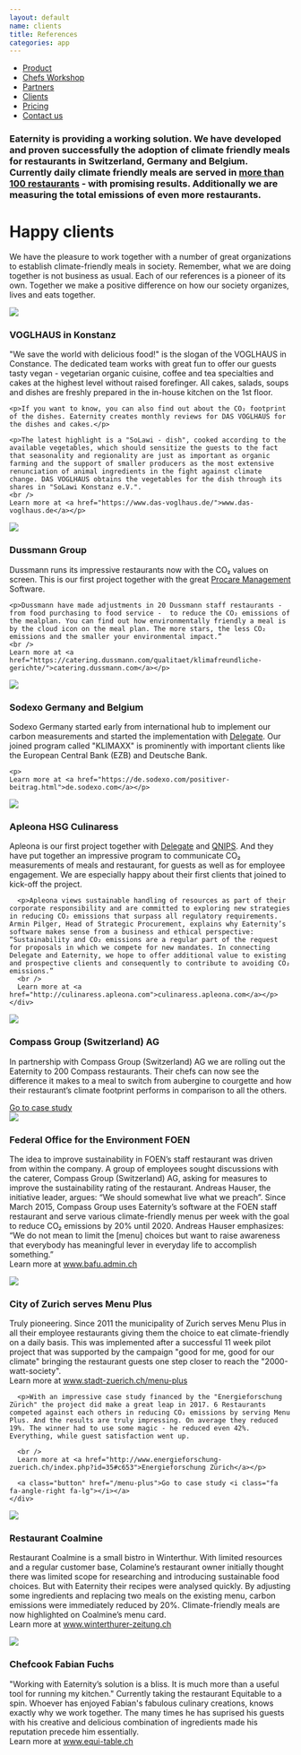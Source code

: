 ```yaml
---
layout: default
name: clients
title: References
categories: app
---
```

<style>
#main-nav-3 {
  border-bottom: 2px solid #46cc00;
}
</style>

<div class="container hidden-xs">
  <div class="row">
    <div class="col-xs-12 text-center">
      <ul class="subNavigation">
      <a href="/app"><li>Product</li></a>
      <a href="/meals/workshop"><li>Chefs Workshop</li></a>
      <a href="/app/partners"><li>Partners</li></a>
      <a href="/app/clients"><li class="current">Clients</li></a>
      <a href="/app/at-a-glance"><li>Pricing</li></a>
      <a href="/contact"><li>Contact us</li></a>
      </ul>
    </div>
  </div>
</div>

<div class="container">
  <div class="row push-top small-push-bottom">
    <div class="col-xs-10 col-xs-offset-1 text-center">
      <h3>Eaternity is providing a working solution. We have developed and proven successfully the adoption of climate friendly meals for restaurants in Switzerland, Germany and Belgium. Currently daily climate friendly meals are served in <a href="/meals/restaurants">more than 100 restaurants</a> - with promising results. Additionally we are measuring the total emissions of even more restaurants.</h3>
</div>
</div>

  <div class="row push-top small-push-bottom">
    <div class="col-xs-12 text-center">
      <h1>Happy clients</h1>
    </div>
  </div>

  <div class="row push-bottom">
    <div class="col-xs-12 col-sm-offset-1 col-sm-10 col-md-offset-2 col-md-8 text-center">
      <p>We have the pleasure to work together with a number of great organizations to establish climate-friendly meals in society. Remember, what we are doing together is not business as usual. Each of our references is a pioneer of its own. Together we make a  positive difference on how our society organizes, lives and eats together.</p>
    </div>

  </div>




<div class="row push-bottom">
  <div class="col-xs-offset-2 col-xs-8  col-sm-offset-0 col-sm-3">
    <img class="responsive" src="/img/partners/DasVoglhausCafeUndKaufhaus LOGO.JPG">
  </div>
  <div class="col-xs-12 col-sm-offset-1 col-sm-8 xs-push-top">
    <h3>VOGLHAUS in Konstanz</h3>
    <p>"We save the world with delicious food!" is the slogan of the VOGLHAUS in Constance. The dedicated team works with great fun to offer our guests tasty vegan - vegetarian organic cuisine, coffee and tea specialties and cakes at the highest level without raised forefinger. All cakes, salads, soups and dishes are freshly prepared in the in-house kitchen on the 1st floor.</p>

    <p>If you want to know, you can also find out about the CO₂ footprint of the dishes. Eaternity creates monthly reviews for DAS VOGLHAUS for the dishes and cakes.</p>

    <p>The latest highlight is a "SoLawi - dish", cooked according to the available vegetables, which should sensitize the guests to the fact that seasonality and regionality are just as important as organic farming and the support of smaller producers as the most extensive renunciation of animal ingredients in the fight against climate change. DAS VOGLHAUS obtains the vegetables for the dish through its shares in "SoLawi Konstanz e.V.".
    <br />
    Learn more at <a href="https://www.das-voglhaus.de/">www.das-voglhaus.de</a></p>
  </div>

</div>

<div class="row push-bottom">
  <div class="col-xs-offset-2 col-xs-8  col-sm-offset-0 col-sm-3">
    <img class="responsive" src="/img/partners/DG_Logo.svg">
  </div>
  <div class="col-xs-12 col-sm-offset-1 col-sm-8 xs-push-top">
    <h3>Dussmann Group</h3>
    <p>Dussmann runs its impressive restaurants now with the CO₂ values on screen. This is our first project together with the great <a href="https://www.procaremanagement.de/software/">Procare Management</a> Software.</p>

    <p>Dussmann have made adjustments in 20 Dussmann staff restaurants - from food purchasing to food service -  to reduce the CO₂ emissions of the mealplan. You can find out how environmentally friendly a meal is by the cloud icon on the meal plan. The more stars, the less CO₂ emissions and the smaller your environmental impact.”
    <br />
    Learn more at <a href="https://catering.dussmann.com/qualitaet/klimafreundliche-gerichte/">catering.dussmann.com</a></p>
  </div>

</div>


<div class="row push-bottom">
  <div class="col-xs-offset-2 col-xs-8  col-sm-offset-0 col-sm-3">
    <img class="responsive" src="/img/partners/Sodexo.svg">
  </div>
  <div class="col-xs-12 col-sm-offset-1 col-sm-8 xs-push-top">
    <h3>Sodexo Germany and Belgium</h3>
    <p>Sodexo Germany started early from international hub to implement our carbon measurements and started the implementation with <a href="http://www.eaternity.org/blog/delegate">Delegate</a>. Our joined program called "KLIMAXX" is prominently with important clients like the European Central Bank (EZB) and Deutsche Bank. </p>

    <p>
    Learn more at <a href="https://de.sodexo.com/positiver-beitrag.html">de.sodexo.com</a></p>
  </div>

</div>


  <div class="row push-bottom">
    <div class="col-xs-offset-2 col-xs-8  col-sm-offset-0 col-sm-3">
      <img class="responsive" src="/img/partners/Apleona.svg">
    </div>
    <div class="col-xs-12 col-sm-offset-1 col-sm-8 xs-push-top">
      <h3>Apleona HSG Culinaress</h3>
      <p>Apleona is our first project together with <a href="http://www.eaternity.org/blog/delegate">Delegate</a> and <a href="http://www.qnips.com">QNIPS</a>. And they have put together an impressive program to communicate CO₂ measurements of meals and restaurant, for guests as well as for employee engagement. We are especially happy about their first clients that joined to kick-off the project.</p>

      <p>Apleona views sustainable handling of resources as part of their corporate responsibility and are committed to exploring new strategies in reducing CO₂ emissions that surpass all regulatory requirements. Armin Pilger, Head of Strategic Procurement, explains why Eaternity’s software makes sense from a business and ethical perspective: “Sustainability and CO₂ emissions are a regular part of the request for proposals in which we compete for new mandates. In connecting Delegate and Eaternity, we hope to offer additional value to existing and prospective clients and consequently to contribute to avoiding CO₂ emissions.”
      <br />
      Learn more at <a href="http://culinaress.apleona.com">culinaress.apleona.com</a></p>
    </div>

  </div>

  <div class="row push-bottom">
    <div class="col-xs-offset-2 col-xs-8  col-sm-offset-0 col-sm-3">
      <img class="responsive" src="/img/clients/logo-compass.svg">
    </div>
    <div class="col-xs-12 col-sm-offset-1 col-sm-8 xs-push-top">
      <h3>Compass Group (Switzerland) AG</h3>
      <p>In partnership with Compass Group (Switzerland) AG we are rolling out the Eaternity to 200 Compass restaurants. Their chefs can now see the difference it makes to a meal to switch from aubergine to courgette and how their restaurant’s climate footprint performs in comparison to all the others.</p>
      <a class="button" href="/p/compass-ch">Go to case study <i class="fa fa-angle-right fa-lg"></i></a>
    </div>
  </div>

  <div class="row push-bottom">
    <div class="col-xs-offset-2 col-xs-8  col-sm-offset-0 col-sm-3">
      <img class="responsive" src="/img/partners/bafu.svg">
    </div>
    <div class="col-xs-12 col-sm-offset-1 col-sm-8 xs-push-top">
      <h3>Federal Office for the Environment FOEN</h3>
      <p>The idea to improve sustainability in FOEN’s staff restaurant was driven from within the company. A group of employees sought discussions with the caterer, Compass Group (Switzerland) AG, asking for measures to improve the sustainability rating of the restaurant. Andreas Hauser, the initiative leader, argues: “We should somewhat live what we preach”. Since March 2015, Compass Group uses Eaternity’s software at the FOEN staff restaurant and serve various climate-friendly menus per week with the goal to reduce CO₂ emissions by 20% until 2020. Andreas Hauser emphasizes: “We do not mean to limit the [menu] choices but want to raise awareness that everybody has meaningful lever in everyday life to accomplish something.”
      <br />
      Learn more at <a href="https://www.bafu.admin.ch/bafu/de/home/themen/klima/dossiers/klimakonferenz-cop21-von-paris--abkommen-ueber-die-international/wie-sich-die-co2-emissionen-reduzieren-lassen--10-innovative-bei.html#783914">www.bafu.admin.ch</a></p>
    </div>
  </div>

  <div class="row push-bottom">
    <div class="col-xs-offset-2 col-xs-8  col-sm-offset-0 col-sm-3">
      <img class="responsive" src="/img/clients/logo-stadt-zurich.svg">
    </div>
    <div class="col-xs-12 col-sm-offset-1 col-sm-8 xs-push-top">
      <h3>City of Zurich serves Menu Plus</h3>
      <p>Truly pioneering. Since 2011 the municipality of Zurich serves Menu Plus in all their employee restaurants giving them the choice to eat climate-friendly on a daily basis. This was implemented after a successful 11 week pilot project that was supported by the campaign "good for me, good for our climate" bringing the restaurant guests one step closer to reach the "2000-watt-society".<br />
      Learn more at <a href="http://www.stadt-zuerich.ch/menu-plus">www.stadt-zuerich.ch/menu-plus</a></p>

      <p>With an impressive case study financed by the "Energieforschung Zürich" the project did make a great leap in 2017. 6 Restaurants competed against each others in reducing CO₂ emissions by serving Menu Plus. And the results are truly impressing. On average they reduced 19%. The winner had to use some magic - he reduced even 42%. Everything, while guest satisfaction went up.

      <br />
      Learn more at <a href="http://www.energieforschung-zuerich.ch/index.php?id=35#c653">Energieforschung Zürich</a></p>

      <a class="button" href="/menu-plus">Go to case study <i class="fa fa-angle-right fa-lg"></i></a>
    </div>

  </div>

  <div class="row push-bottom">
    <div class="col-xs-offset-2 col-xs-8  col-sm-offset-0 col-sm-3">
      <img class="responsive" src="/img/clients/logo-coalmine.svg">
    </div>
    <div class="col-xs-12 col-sm-offset-1 col-sm-8 xs-push-top">
      <h3>Restaurant Coalmine</h3>
      <p>Restaurant Coalmine is a small bistro in Winterthur. With limited resources and a regular customer base, Colamine’s restaurant owner initially thought there was limited scope for researching and introducing sustainable food choices. But with Eaternity their recipes were analysed quickly. By adjusting some ingredients and replacing two meals on the existing menu, carbon emissions were immediately reduced by 20%. Climate-friendly meals are now highlighted on Coalmine’s menu card.<br />
      Learn more at <a href="http://winterthurer-zeitung.ch/stadt/detail/article/mit-gutem-gewissen-essen-0013090/">www.winterthurer-zeitung.ch</a></p>
    </div>
  </div>

  <div class="row push-bottom">
    <div class="col-xs-offset-2 col-xs-8  col-sm-offset-0 col-sm-3">
      <img class="responsive" src="/img/clients/logo-equitable.svg">
    </div>
    <div class="col-xs-12 col-sm-offset-1 col-sm-8 xs-push-top">
      <h3>Chefcook Fabian Fuchs</h3>
      <p>"Working with Eaternity’s solution is a bliss. It is much more than a useful tool for running my kitchen." Currently taking the restaurant Equitable to a spin. Whoever has enjoyed Fabian's fabulous culinary creations, knows exactly why we work together. The many times he has suprised his guests with his creative and delicious combination of ingredients made his reputation precede him essentially.<br />
      Learn more at <a href="http://www.equi-table.ch">www.equi-table.ch</a></p>
    </div>
  </div>

</div>

<script src="https://ajax.googleapis.com/ajax/libs/jquery/1.11.3/jquery.min.js"></script>

<script src="/js/jquery.magnific-popup.min.js"></script>

<script src="/js/jquery.royalslider.min.js"></script>

<script src="/js/bootstrap.min.js"></script>

<script src="/js/icheck.min.js"></script>

<script src="/js/script.js"></script>
